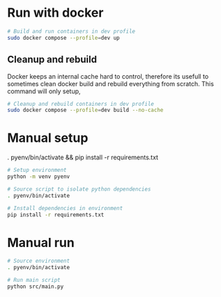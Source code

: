 # Run with docker

```sh
# Build and run containers in dev profile
sudo docker compose --profile=dev up
```

## Cleanup and rebuild

Docker keeps an internal cache hard to control, therefore its usefull to sometimes clean docker build and rebuild everything from scratch. This command will only setup, 
```sh
# Cleanup and rebuild containers in dev profile
sudo docker compose --profile=dev build --no-cache
```

# Manual setup 
. pyenv/bin/activate && pip install -r requirements.txt
```sh
# Setup environment
python -m venv pyenv

# Source script to isolate python dependencies
. pyenv/bin/activate

# Install dependencies in environment
pip install -r requirements.txt
```

# Manual run

```sh
# Source environment
. pyenv/bin/activate

# Run main script
python src/main.py
```
